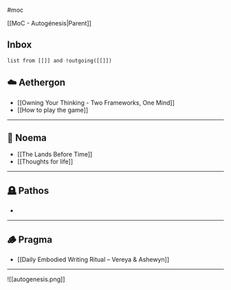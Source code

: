 #moc 

[[MoC - Autogénesis|Parent]]
## Inbox

```dataview
list from [[]] and !outgoing([[]])
```

## ☁️ Aethergon
- [[Owning Your Thinking - Two Frameworks, One Mind]]
- [[How to play the game]]

---

## 🔮 Noema
- [[The Lands Before Time]]
- [[Thoughts for life]]

---

## 🪦 Pathos
- 

---

## 🪵 Pragma
- [[Daily Embodied Writing Ritual – Vereya & Ashewyn]]

---

![[autogenesis.png]]
